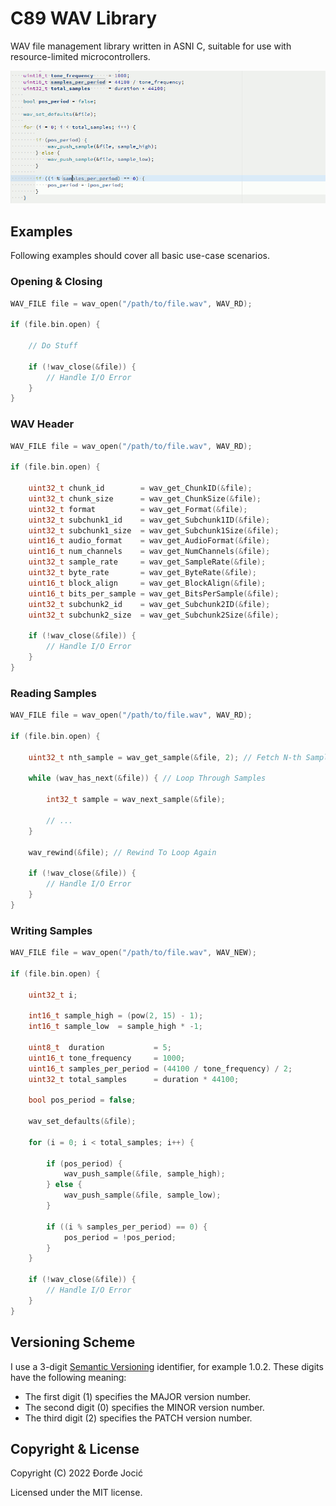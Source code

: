 # C89 WAV Library

WAV file management library written in ASNI C, suitable for use with resource-limited microcontrollers.

![Demo](assets/images/demo.gif)

## Examples

Following examples should cover all basic use-case scenarios.

### Opening & Closing

```c
WAV_FILE file = wav_open("/path/to/file.wav", WAV_RD);

if (file.bin.open) {
    
    // Do Stuff
    
    if (!wav_close(&file)) {
        // Handle I/O Error
    }
}
```

### WAV Header

```c
WAV_FILE file = wav_open("/path/to/file.wav", WAV_RD);

if (file.bin.open) {
    
    uint32_t chunk_id        = wav_get_ChunkID(&file);
    uint32_t chunk_size      = wav_get_ChunkSize(&file);
    uint32_t format          = wav_get_Format(&file);
    uint32_t subchunk1_id    = wav_get_Subchunk1ID(&file);
    uint32_t subchunk1_size  = wav_get_Subchunk1Size(&file);
    uint16_t audio_format    = wav_get_AudioFormat(&file);
    uint16_t num_channels    = wav_get_NumChannels(&file);
    uint32_t sample_rate     = wav_get_SampleRate(&file);
    uint32_t byte_rate       = wav_get_ByteRate(&file);
    uint16_t block_align     = wav_get_BlockAlign(&file);
    uint16_t bits_per_sample = wav_get_BitsPerSample(&file);
    uint32_t subchunk2_id    = wav_get_Subchunk2ID(&file);
    uint32_t subchunk2_size  = wav_get_Subchunk2Size(&file);
    
    if (!wav_close(&file)) {
        // Handle I/O Error
    }
}
```

### Reading Samples

```c
WAV_FILE file = wav_open("/path/to/file.wav", WAV_RD);

if (file.bin.open) {
    
    uint32_t nth_sample = wav_get_sample(&file, 2); // Fetch N-th Sample (0-Indexed)
    
    while (wav_has_next(&file)) { // Loop Through Samples
        
        int32_t sample = wav_next_sample(&file);
        
        // ...
    }
    
    wav_rewind(&file); // Rewind To Loop Again
    
    if (!wav_close(&file)) {
        // Handle I/O Error
    }
}
```

### Writing Samples

```c
WAV_FILE file = wav_open("/path/to/file.wav", WAV_NEW);

if (file.bin.open) {
    
    uint32_t i;
    
    int16_t sample_high = (pow(2, 15) - 1);
    int16_t sample_low  = sample_high * -1;
    
    uint8_t  duration           = 5;
    uint16_t tone_frequency     = 1000;
    uint16_t samples_per_period = (44100 / tone_frequency) / 2;
    uint32_t total_samples      = duration * 44100;
    
    bool pos_period = false;
    
    wav_set_defaults(&file);
    
    for (i = 0; i < total_samples; i++) {
        
        if (pos_period) {
            wav_push_sample(&file, sample_high);
        } else {
            wav_push_sample(&file, sample_low);
        }
        
        if ((i % samples_per_period) == 0) {
            pos_period = !pos_period;
        }
    }
    
    if (!wav_close(&file)) {
        // Handle I/O Error
    }
}
```

## Versioning Scheme

I use a 3-digit [Semantic Versioning](https://semver.org/spec/v2.0.0.html) identifier, for example 1.0.2. These digits have the following meaning:

*   The first digit (1) specifies the MAJOR version number.
*   The second digit (0) specifies the MINOR version number.
*   The third digit (2) specifies the PATCH version number.

## Copyright & License

Copyright (C) 2022 Đorđe Jocić

Licensed under the MIT license.
